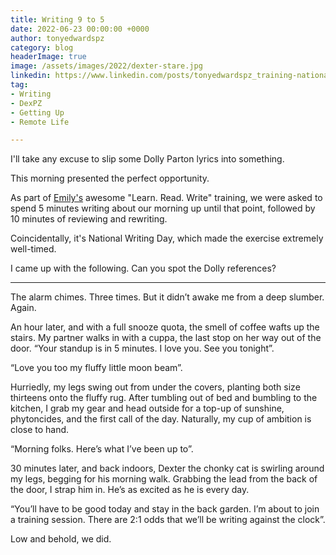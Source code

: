 ```yaml
---
title: Writing 9 to 5
date: 2022-06-23 00:00:00 +0000
author: tonyedwardspz
category: blog
headerImage: true
image: /assets/images/2022/dexter-stare.jpg
linkedin: https://www.linkedin.com/posts/tonyedwardspz_training-nationalwritingday-activity-6945720729543839744-gXCK
tag:
- Writing
- DexPZ
- Getting Up
- Remote Life

---
```


I'll take any excuse to slip some Dolly Parton lyrics into something.

This morning presented the perfect opportunity.

As part of [Emily's](https://www.linkedin.com/in/emilyjayneking/) awesome "Learn. Read. Write" training, we were asked to spend 5 minutes writing about our morning up until that point, followed by 10 minutes of reviewing and rewriting.

Coincidentally, it's National Writing Day, which made the exercise extremely well-timed.

I came up with the following. Can you spot the Dolly references?

- - -

The alarm chimes. Three times. But it didn’t awake me from a deep slumber. Again.

An hour later, and with a full snooze quota, the smell of coffee wafts up the stairs. My partner walks in with a cuppa, the last stop on her way out of the door. “Your standup is in 5 minutes. I love you. See you tonight”.

“Love you too my fluffy little moon beam”.

Hurriedly, my legs swing out from under the covers, planting both size thirteens onto the fluffy rug. After tumbling out of bed and bumbling to the kitchen, I grab my gear and head outside for a top-up of sunshine, phytoncides, and the first call of the day. Naturally, my cup of ambition is close to hand.

“Morning folks. Here’s what I’ve been up to”.

30 minutes later, and back indoors, Dexter the chonky cat is swirling around my legs, begging for his morning walk. Grabbing the lead from the back of the door, I strap him in. He’s as excited as he is every day.

“You’ll have to be good today and stay in the back garden. I’m about to join a training session. There are 2:1 odds that we’ll be writing against the clock”.

Low and behold, we did.
